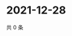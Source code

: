 # 2021-12-28

共 0 条

<!-- BEGIN WEIBO -->
<!-- 最后更新时间 Tue Dec 28 2021 07:15:11 GMT+0800 (China Standard Time) -->

<!-- END WEIBO -->
